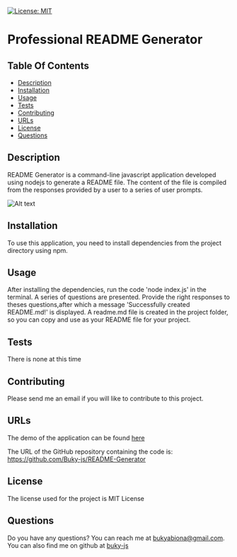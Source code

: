 [![License: MIT](https://img.shields.io/badge/License-MIT-yellow.svg)](https://opensource.org/licenses/MIT)
# Professional README Generator

## Table Of Contents
* [Description](#description)
* [Installation](#installation)
* [Usage](#usage)
* [Tests](#tests)
* [Contributing](#contributing)
* [URLs](#urls)
* [License](#license)
* [Questions](#questions)


## Description
README Generator is a command-line javascript application developed using nodejs to generate a README file. The content of the file is compiled from the responses provided by a user to a series of user prompts.

![Alt text](./img/readmeGenGif.gif)


## Installation
To use this application, you need to install dependencies from the project directory using npm.

## Usage
After installing the dependencies, run the code 'node index.js' in the terminal. A series of questions are presented. Provide the right responses to theses questions,after which a message 'Successfully created README.md!' is displayed. A readme.md file is created in the project folder, so you can copy and use as your README file for your project.

## Tests
There is none at this time

## Contributing
Please send me an email if you will like to contribute to this project.

## URLs
The demo of the application can be found [here](https://youtu.be/iTBkbaYOnDw)

The URL of the GitHub repository containing the code is: https://github.com/Buky-js/README-Generator

## License
The license used for the project is MIT License

## Questions
Do you have any questions? You can reach me at bukyabiona@gmail.com. You can also find me on github at [buky-js](https://github.com/buky-js)
